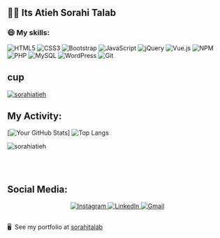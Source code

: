 
<h2>  🙋‍♀️ Its Atieh Sorahi Talab </h2> 






### 😄 My skills:

<div display="flex">
<!--    <img src="https://img.shields.io/badge/css3-%231572B6.svg?style=for-the-badge&logo=css3&logoColor=white" alt="CSS"/> -->
  
 ![HTML5](https://img.shields.io/badge/html5-%23E34F26.svg?style=for-the-badge&logo=html5&logoColor=white) ![CSS3](https://img.shields.io/badge/css3-%231572B6.svg?style=for-the-badge&logo=css3&logoColor=white) ![Bootstrap](https://img.shields.io/badge/bootstrap-%238511FA.svg?style=for-the-badge&logo=bootstrap&logoColor=white)
   ![JavaScript](https://img.shields.io/badge/javascript-%23323330.svg?style=for-the-badge&logo=javascript&logoColor=%23F7DF1E) ![jQuery](https://img.shields.io/badge/jquery-%230769AD.svg?style=for-the-badge&logo=jquery&logoColor=white) ![Vue.js](https://img.shields.io/badge/vuejs-%2335495e.svg?style=for-the-badge&logo=vuedotjs&logoColor=%234FC08D) ![NPM](https://img.shields.io/badge/NPM-%23CB3837.svg?style=for-the-badge&logo=npm&logoColor=white) ![PHP](https://img.shields.io/badge/php-%23777BB4.svg?style=for-the-badge&logo=php&logoColor=white)  ![MySQL](https://img.shields.io/badge/mysql-%2300f.svg?style=for-the-badge&logo=mysql&logoColor=white) ![WordPress](https://img.shields.io/badge/WordPress-%23117AC9.svg?style=for-the-badge&logo=WordPress&logoColor=white) ![Git](https://img.shields.io/badge/git-%23F05033.svg?style=for-the-badge&logo=git&logoColor=white) 
</div>

## cup

<p align="left"> <a href="https://github.com/ryo-ma/github-profile-trophy"><img src="https://github-profile-trophy.vercel.app/?username=sorahiatieh" alt="sorahiatieh" /></a> </p>


## My Activity:


<p display="flex">

  [![Your GitHub Stats](https://github-readme-stats.vercel.app/api?username=sorahiatieh&show_icons=true&theme=tokyonight&hide=prs)] ![Top Langs](https://github-readme-stats.vercel.app/api/top-langs/?username=sorahiatieh&hide_progress=true)

</p>

<p><img align="center" src="https://github-readme-streak-stats.herokuapp.com/?user=sorahiatieh4&theme=nightowl&hide_border=true" alt="sorahiatieh" /></p>

</br>
</br>


## Social Media:

<div align="center">
  <a href="http://www.instagram.com/missatisorahi/">
    <img alt="Instagram" src="https://img.shields.io/badge/instagram-ea4456.svg?&style=for-the-badge&logo=instagram&logoColor=white" />
  </a>
  <a href="https://www.linkedin.com/in/atieh-sorahi-talab-28971468/">
    <img alt="LinkedIn" src="https://img.shields.io/badge/-LinkedIn-0A66C2?style=for-the-badge&logo=linkedin&logoColor=white" />
  </a>
  <a href="mailto:a.sorahitalab@gmail.com">
    <img alt="Gmail" src="https://img.shields.io/badge/-GMAIL-D14836?style=for-the-badge&logo=gmail&logoColor=white" />
  </a>
 
</div>

##

 🖥️  See my portfolio at [sorahitalab](http://sorahitalab.ir/)







